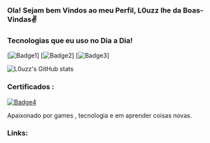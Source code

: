 ### Ola! Sejam bem Vindos ao meu Perfil, L0uzz lhe da Boas-Vindas✌️

### Tecnologias que eu uso no Dia a Dia!
[![Badge1](https://img.shields.io/badge/Java-ED8B00?style=for-the-badge&logo=openjdk&logoColor=white)]
[![Badge2](https://img.shields.io/badge/HTML5-E34F26?style=for-the-badge&logo=html5&logoColor=white)]
[![Badge3](https://img.shields.io/badge/JavaScript-323330?style=for-the-badge&logo=javascript&logoColor=F7DF1E)]

![L0uzz's GitHub stats](https://github-readme-stats.vercel.app/api?username=l0uzz&show_icons=true&theme=dracula)

### Certificados :
[![Badge4](https://img.shields.io/badge/Amazon_AWS-232F3E?style=for-the-badge&logo=amazon-aws&logoColor=white)](file:///C:/Users/andre/Downloads/AWS_Academy_Graduate___AWS_Academy_Cloud_Foundations_Badge20230511-28-mdn8ek.pdf)

Apaixonado por games , tecnologia e em aprender coisas novas.

### Links:

